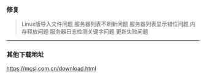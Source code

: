 <!-- > [!IMPORTANT]  
> 这是一个测试版，仅可在[QQ群 · MCSL2·官方交流群](https://mcsl.com.cn/links/mcsl2-qq-group.html)中下载，并且需要申请内测权限。  
> 您可前往[该页面](https://mcsl.com.cn/join-preview.html)申请内测权限。   -->

### 修复  

> Linux版导入文件问题
> 服务器列表不刷新问题
> 服务器列表显示错位问题
> 内存释放问题
> 服务器日志检测关键字问题
> 更新失败问题

___

### 其他下载地址

<https://mcsl.com.cn/download.html>
